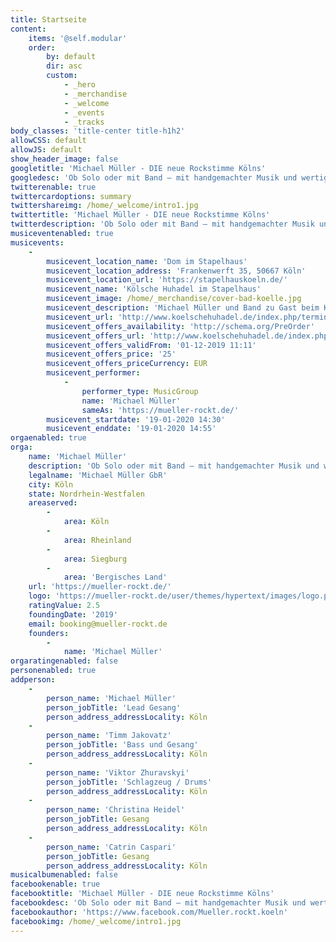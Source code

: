 ```yaml
---
title: Startseite
content:
    items: '@self.modular'
    order:
        by: default
        dir: asc
        custom:
            - _hero
            - _merchandise
            - _welcome
            - _events
            - _tracks
body_classes: 'title-center title-h1h2'
allowCSS: default
allowJS: default
show_header_image: false
googletitle: 'Michael Müller - DIE neue Rockstimme Kölns'
googledesc: 'Ob Solo oder mit Band – mit handgemachter Musik und wertigen Texten, mit kölscher Mundart und Stimmgewalt wird MÜLLER die Menschen des Rheinlandes begeistern und die kölsche Musikszene weit über deren Grenze hinaus bereichern.'
twitterenable: true
twittercardoptions: summary
twittershareimg: /home/_welcome/intro1.jpg
twittertitle: 'Michael Müller - DIE neue Rockstimme Kölns'
twitterdescription: 'Ob Solo oder mit Band – mit handgemachter Musik und wertigen Texten, mit kölscher Mundart und Stimmgewalt wird MÜLLER die Menschen des Rheinlandes begeistern und die kölsche Musikszene weit über deren Grenze hinaus bereichern.'
musiceventenabled: true
musicevents:
    -
        musicevent_location_name: 'Dom im Stapelhaus'
        musicevent_location_address: 'Frankenwerft 35, 50667 Köln'
        musicevent_location_url: 'https://stapelhauskoeln.de/'
        musicevent_name: 'Kölsche Huhadel im Stapelhaus'
        musicevent_image: /home/_merchandise/cover-bad-koelle.jpg
        musicevent_description: 'Michael Müller und Band zu Gast beim Kölschen Huhadel'
        musicevent_url: 'http://www.koelschehuhadel.de/index.php/termine/'
        musicevent_offers_availability: 'http://schema.org/PreOrder'
        musicevent_offers_url: 'http://www.koelschehuhadel.de/index.php/veranstaltungen/'
        musicevent_offers_validFrom: '01-12-2019 11:11'
        musicevent_offers_price: '25'
        musicevent_offers_priceCurrency: EUR
        musicevent_performer:
            -
                performer_type: MusicGroup
                name: 'Michael Müller'
                sameAs: 'https://mueller-rockt.de/'
        musicevent_startdate: '19-01-2020 14:30'
        musicevent_enddate: '19-01-2020 14:55'
orgaenabled: true
orga:
    name: 'Michael Müller'
    description: 'Ob Solo oder mit Band – mit handgemachter Musik und wertigen Texten, mit kölscher Mundart und Stimmgewalt wird MÜLLER die Menschen des Rheinlandes begeistern und die kölsche Musikszene weit über deren Grenze hinaus bereichern.'
    legalname: 'Michael Müller GbR'
    city: Köln
    state: Nordrhein-Westfalen
    areaserved:
        -
            area: Köln
        -
            area: Rheinland
        -
            area: Siegburg
        -
            area: 'Bergisches Land'
    url: 'https://mueller-rockt.de/'
    logo: 'https://mueller-rockt.de/user/themes/hypertext/images/logo.png'
    ratingValue: 2.5
    foundingDate: '2019'
    email: booking@mueller-rockt.de
    founders:
        -
            name: 'Michael Müller'
orgaratingenabled: false
personenabled: true
addperson:
    -
        person_name: 'Michael Müller'
        person_jobTitle: 'Lead Gesang'
        person_address_addressLocality: Köln
    -
        person_name: 'Timm Jakovatz'
        person_jobTitle: 'Bass und Gesang'
        person_address_addressLocality: Köln
    -
        person_name: 'Viktor Zhuravskyi'
        person_jobTitle: 'Schlagzeug / Drums'
        person_address_addressLocality: Köln
    -
        person_name: 'Christina Heidel'
        person_jobTitle: Gesang
        person_address_addressLocality: Köln
    -
        person_name: 'Catrin Caspari'
        person_jobTitle: Gesang
        person_address_addressLocality: Köln
musicalbumenabled: false
facebookenable: true
facebooktitle: 'Michael Müller - DIE neue Rockstimme Kölns'
facebookdesc: 'Ob Solo oder mit Band – mit handgemachter Musik und wertigen Texten, mit kölscher Mundart und Stimmgewalt wird MÜLLER die Menschen des Rheinlandes begeistern und die kölsche Musikszene weit über deren Grenze hinaus bereichern.'
facebookauthor: 'https://www.facebook.com/Mueller.rockt.koeln'
facebookimg: /home/_welcome/intro1.jpg
---
```


